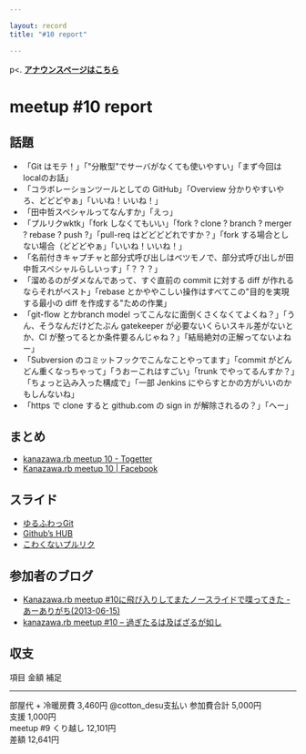 ```yaml
---

layout: record
title: "#10 report"

---
```


p\<. <a href="./"><strong>アナウンスページはこちら</strong></a>

meetup #10 report
==================

話題
----

-   「Git
    はモテ！」「"分散型"でサーバがなくても使いやすい」「まず今回はlocalのお話」
-   「コラボレーションツールとしての GitHub」「Overview
    分かりやすいやろ、どどどやぁ」「いいね！いいね！」
-   「田中哲スペシャルってなんすか」「えっ」
-   「プルリクwktk」「fork しなくてもいい」「fork ? clone ? branch ?
    merger ? rebase ? push ?」「pull-req はどどどどれですか？」「fork
    する場合としない場合（どどどやぁ」「いいね！いいね！」
-   「名前付きキャプチャと部分式呼び出しはベツモノで、部分式呼び出しが田中哲スペシャルらしいっす」「？？？」
-   「溜めるのがダメなんであって、すぐ直前の commit に対する diff
    が作れるならそれがベスト」「rebase
    とかややこしい操作はすべてこの"目的を実現する最小の diff
    を作成する"ための作業」
-   「git-flow とかbranch model
    ってこんなに面倒くさくなくてよくね？」「うん、そうなんだけどたぶん
    gatekeeper が必要ないくらいスキル差がないとか、CI
    が整ってるとか条件要るんじゃね？」「結局絶対の正解ってないよねー」
-   「Subversion のコミットフックでこんなことやってます」「commit
    がどんどん重くなっちゃって」「うおーこれはすごい」「trunk
    でやってるんすか？」「ちょっと込み入った構成で」「一部 Jenkins
    にやらすとかの方がいいのかもしんないね」
-   「https で clone すると github.com の sign in
    が解除されるの？」「へー」

まとめ
------

-   [kanazawa.rb meetup 10 - Togetter](http://togetter.com/li/519372)
-   [Kanazawa.rb meetup 10 |
    Facebook](https://www.facebook.com/media/set/?set=a.546734868702287.1073741828.462234290485679)

スライド
--------

-   [ゆるふわっGit](http://www.slideshare.net/cottondesu/git-23054387)
-   [Github’s HUB](http://www.slideshare.net/tomokazu/githubs-hub)
-   [こわくないプルリク](http://www.slideshare.net/tomokazu/kanazawa-rb-102)

参加者のブログ
--------------

-   [Kanazawa.rb meetup #10に飛び入りしてまたノースライドで喋ってきた -
    あーありがち(2013-06-15)](http://aligach.net/diary/20130615.html#p01)
-   [kanazawa.rb meetup #10 –
    過ぎたるは及ばざるが如し](http://cotton-desu.hatenablog.com/entry/2013/06/17/220237)

収支
----

  項目                  金額       補足
  --------------------- ---------- ---------------------
  部屋代 + 冷暖房費     3,460円    @cotton\_desu支払い
  参加費合計            5,000円    
  支援                  1,000円    
  meetup #9 くり越し   12,101円   
  差額                  12,641円   



